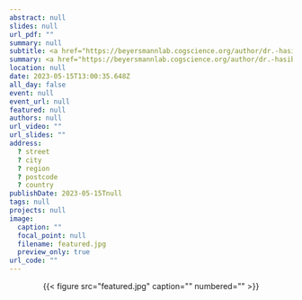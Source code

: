 ```yaml
---
abstract: null
slides: null
url_pdf: ""
summary: null
subtitle: <a href="https://beyersmannlab.cogscience.org/author/dr.-hasibe-kahraman/" target="_blank">Dr. Hasibe Kahraman</a> received this competitive award for her project *The two languages of the bilingual mind: an EEG study into cross-language morphological transfer*. Congratulations Hasibe!
summary: <a href="https://beyersmannlab.cogscience.org/author/dr.-hasibe-kahraman/" target="_blank">Dr. Hasibe Kahraman</a> received this competitive award for her project *The two languages of the bilingual mind: an EEG study into cross-language morphological transfer*. Congratulations Hasibe!
location: null
date: 2023-05-15T13:00:35.648Z
all_day: false
event: null
event_url: null
featured: null
authors: null
url_video: ""
url_slides: ""
address:
  ? street
  ? city
  ? region
  ? postcode
  ? country
publishDate: 2023-05-15Tnull
tags: null
projects: null
image:
  caption: ""
  focal_point: null
  filename: featured.jpg
  preview_only: true
url_code: ""
---
```


<center>{{< figure src="featured.jpg" caption="" numbered="" >}}</center>
